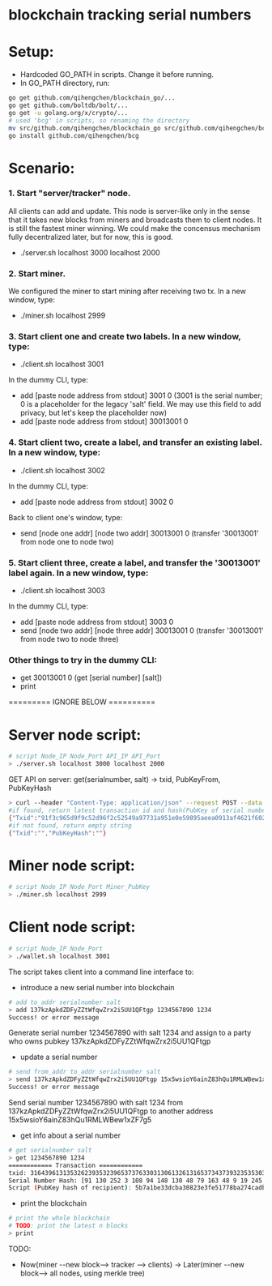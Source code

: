 # blockchain tracking serial numbers

# Setup: 
- Hardcoded GO_PATH in scripts. Change it before running.
- In GO_PATH directory, run:
```bash
go get github.com/qihengchen/blockchain_go/...
go get github.com/boltdb/bolt/...
go get -u golang.org/x/crypto/...
# used 'bcg' in scripts, so renaming the directory
mv src/github.com/qihengchen/blockchain_go src/github.com/qihengchen/bcg
go install github.com/qihengchen/bcg
```

# Scenario:
### 1. Start "server/tracker" node. 
All clients can add and update. This node is server-like only in the sense that it takes new blocks from miners and broadcasts them to client nodes. It is still the fastest miner winning. We could make the concensus mechanism fully decentralized later, but for now, this is good.

- ./server.sh localhost 3000 localhost 2000

### 2. Start miner. 
We configured the miner to start mining after receiving two tx. In a new window, type:

- ./miner.sh localhost 2999

### 3. Start client one and create two labels. In a new window, type:

- ./client.sh localhost 3001

In the dummy CLI, type:
- add [paste node address from stdout] 3001 0   (3001 is the serial number; 0 is a placeholder for the legacy 'salt' field. We may use this field to add privacy, but let's keep the placeholder now)
- add [paste node address from stdout] 30013001 0

### 4. Start client two, create a label, and transfer an existing label. In a new window, type:

- ./client.sh localhost 3002

In the dummy CLI, type:
- add [paste node address from stdout] 3002 0

Back to client one's window, type:
- send [node one addr] [node two addr] 30013001 0  (transfer '30013001' from node one to node two)

### 5. Start client three, create a label, and transfer the '30013001' label again. In a new window, type:

- ./client.sh localhost 3003

In the dummy CLI, type:
- add [paste node address from stdout] 3003 0
- send [node two addr] [node three addr] 30013001 0  (transfer '30013001' from node two to node three)


### Other things to try in the dummy CLI:
- get 30013001 0  (get [serial number] [salt])
- print











========= IGNORE BELOW ==========

# Server node script:
```bash
# script Node_IP Node_Port API_IP API_Port
> ./server.sh localhost 3000 localhost 2000
```

GET API on server:
get(serialnumber, salt) -> txid, PubKeyFrom, PubKeyHash
```bash
> curl --header "Content-Type: application/json" --request POST --data '{"serialnumber":"1234567890","salt":"salt"}' http://localhost:2000/get
#if found, return latest transaction id and hash(PubKey of serial number owner)
{"Txid":"91f3c965d9f9c52d96f2c52549a97731a951e0e59895aeea0913af4621f60263","PubKeyHash":"23fc6fa8404aa90fdef53b34f705e1e3f350deae"}
#if not found, return empty string
{"Txid":"","PubKeyHash":""}
```


# Miner node script:
```bash
# script Node_IP Node_Port Miner_PubKey
> ./miner.sh localhost 2999
```


# Client node script:
```bash
# script Node_IP Node_Port
> ./wallet.sh localhost 3001
```

The script takes client into a command line interface to:

- introduce a new serial number into blockchain
```bash
# add to_addr serialnumber salt
> add 137kzApkdZDFyZZtWfqwZrx2i5UU1QFtgp 1234567890 1234
Success! or error message
```
Generate serial number 1234567890 with salt 1234 and assign to a party who owns pubkey 137kzApkdZDFyZZtWfqwZrx2i5UU1QFtgp

- update a serial number
```bash
# send from_addr to_addr serialnumber salt
> send 137kzApkdZDFyZZtWfqwZrx2i5UU1QFtgp 15x5wsioY6ainZ83hQu1RMLWBew1xZF7g5 1234567890 1234
Success! or error message
```
Send serial number 1234567890 with salt 1234 from 137kzApkdZDFyZZtWfqwZrx2i5UU1QFtgp to another address 15x5wsioY6ainZ83hQu1RMLWBew1xZF7g5

- get info about a serial number
```bash
# get serialnumber salt
> get 1234567890 1234
============ Transaction ============
txid: 31643961313532623935323965373763303130613261316537343739323535303733623031663664303062646535363338396436666134343634313761356233
Serial Number Hash: [91 130 252 3 108 94 148 130 48 79 163 48 9 19 245 56 88 65 73 245 251 57 116 113 25 252 7 224 20 248 219 174]
Script (PubKey hash of recipient): 5b7a1be33dcba30823e3fe51778ba274cadb7dd5
```

- print the blockchain
```bash
# print the whole blockchain
# TODO: print the latest n blocks
> print
```

TODO:
- Now(miner --new block--> tracker --> clients) -> Later(miner --new block--> all nodes, using merkle tree)



